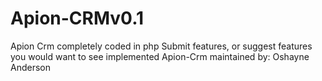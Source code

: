 # Apion-CRMv0.1
Apion Crm completely coded in php
Submit features, or suggest features you would want to see implemented 
Apion-Crm maintained by: Oshayne Anderson
